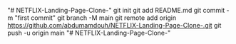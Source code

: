 "# NETFLIX-Landing-Page-Clone-"  git init git add README.md git commit -m "first commit" git branch -M main git remote add origin https://github.com/abdumamdouh/NETFLIX-Landing-Page-Clone-.git git push -u origin main
"# NETFLIX-Landing-Page-Clone-" 
